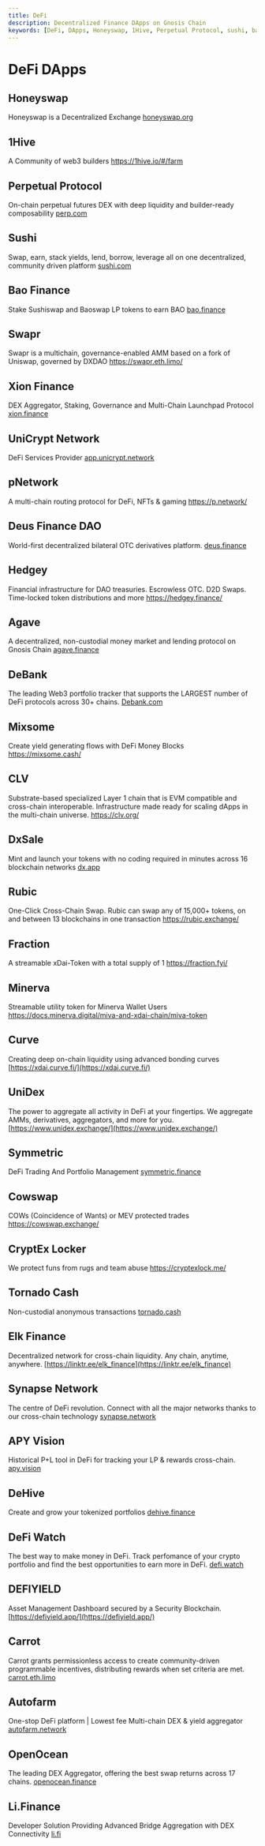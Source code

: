 ```yaml
---
title: DeFi
description: Decentralized Finance DApps on Gnosis Chain
keywords: [DeFi, DApps, Honeyswap, 1Hive, Perpetual Protocol, sushi, bao.finance, Swapr, Xion Finance, UniCrypt Network, pNetwork, Deus Finance DAO, Mixsome, Agave, Hedgey, DeBank, CLV, DxSale, Rubic, Fraction, Minerva, Curve, UniDex, Cowswap, CryptEx Locker, Tornado Cash, Elk Finance, Synapse Network, apy vision, DeHive, DeFi Watch, DeFi Yield, Carrot, Autofarm Network, OpenOcean, Li Finance] 
---
```


# DeFi DApps

## Honeyswap
Honeyswap is a Decentralized Exchange
[honeyswap.org](honeyswap.org)

## 1Hive
A Community of web3 builders
https://1hive.io/#/farm

## Perpetual Protocol
On-chain perpetual futures DEX with deep liquidity and builder-ready composability
[perp.com](perp.com)

## Sushi
Swap, earn, stack yields, lend, borrow, leverage all on one decentralized, community driven platform
[sushi.com](sushi.com)

## Bao Finance
Stake Sushiswap and Baoswap LP tokens to earn BAO
[bao.finance](bao.finance)

## Swapr
Swapr is a multichain, governance-enabled AMM based on a fork of Uniswap, governed by DXDAO
https://swapr.eth.limo/

## Xion Finance
DEX Aggregator, Staking, Governance and Multi-Chain Launchpad Protocol
[xion.finance](xion.finance)

## UniCrypt Network
DeFi Services Provider
[app.unicrypt.network](app.unicrypt.network)

## pNetwork
A multi-chain routing protocol for DeFi, NFTs & gaming
https://p.network/

## Deus Finance DAO
World-first decentralized bilateral OTC derivatives platform.
[deus.finance](deus.finance)

## Hedgey
Financial infrastructure for DAO treasuries. Escrowless OTC. D2D Swaps. Time-locked token distributions and more
https://hedgey.finance/

## Agave
A decentralized, non-custodial money market and lending protocol on Gnosis Chain
[agave.finance](agave.finance)

## DeBank
The leading Web3 portfolio tracker that supports the LARGEST number of DeFi protocols across 30+ chains.
[Debank.com](Debank.com)

## Mixsome
Create yield generating flows with DeFi Money Blocks
https://mixsome.cash/

## CLV
Substrate-based specialized Layer 1 chain that is EVM compatible and cross-chain interoperable. Infrastructure made ready for scaling dApps in the multi-chain universe.
https://clv.org/

## DxSale
Mint and launch your tokens with no coding required in minutes across 16 blockchain networks 
[dx.app](dx.app)

## Rubic
One-Click Cross-Chain Swap. Rubic can swap any of 15,000+ tokens, on and between 13 blockchains in one transaction
https://rubic.exchange/

## Fraction
A streamable xDai-Token with a total supply of 1
https://fraction.fyi/

## Minerva
Streamable utility token for Minerva Wallet Users
https://docs.minerva.digital/miva-and-xdai-chain/miva-token

## Curve
Creating deep on-chain liquidity using advanced bonding curves
[https://xdai.curve.fi/](https://xdai.curve.fi/)

## UniDex
The power to aggregate all activity in DeFi at your fingertips. We aggregate AMMs, derivatives, aggregators, and more for you.
[https://www.unidex.exchange/](https://www.unidex.exchange/)

## Symmetric
DeFi Trading And Portfolio Management
[symmetric.finance](symmetric.finance)

## Cowswap
COWs (Coincidence of Wants) or MEV protected trades
https://cowswap.exchange/

## CryptEx Locker
We protect funs from rugs and team abuse
https://cryptexlock.me/

## Tornado Cash
Non-custodial anonymous transactions 
[tornado.cash](tornado.cash)

## Elk Finance
Decentralized network for cross-chain liquidity. Any chain, anytime, anywhere.
[https://linktr.ee/elk_finance](https://linktr.ee/elk_finance)

## Synapse Network
The centre of DeFi revolution. Connect with all the major networks thanks to our cross-chain technology
[synapse.network](synapse.network)

## APY Vision
Historical P+L tool in DeFi for tracking your LP & rewards cross-chain.
[apy.vision](apy.vision)

## DeHive
Create and grow your tokenized portfolios
[dehive.finance](dehive.finance)

## DeFi Watch
The best way to make money in DeFi. Track perfomance of your crypto portfolio and find the best opportunities to earn more in DeFi.
[defi.watch](defi.watch)

## DEFIYIELD
Asset Management Dashboard secured by a Security Blockchain.
[https://defiyield.app/](https://defiyield.app/)

## Carrot
Carrot grants permissionless access to create community-driven programmable incentives, distributing rewards when set criteria are met.
[carrot.eth.limo](carrot.eth.limo)

## Autofarm
One-stop DeFi platform | Lowest fee Multi-chain DEX & yield aggregator
[autofarm.network](autofarm.network)

## OpenOcean
The leading DEX Aggregator, offering the best swap returns across 17 chains. 
[openocean.finance](openocean.finance)

## Li.Finance
Developer Solution Providing Advanced Bridge Aggregation with DEX Connectivity 
[li.fi](li.fi)
